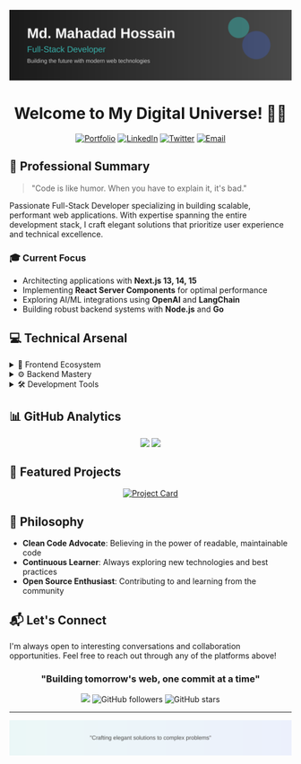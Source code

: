 ![Banner](./github-banner.svg)

<div align="center">
  
# Welcome to My Digital Universe! 👨‍💻

[![Portfolio](https://img.shields.io/badge/Portfolio-000000?style=for-the-badge&logo=vercel&logoColor=white)](https://mehdad-portfolio.vercel.app/)
[![LinkedIn](https://img.shields.io/badge/LinkedIn-0077B5?style=for-the-badge&logo=linkedin&logoColor=white)](https://www.linkedin.com/in/mehdad-hussain-38988725a/)
[![Twitter](https://img.shields.io/badge/Twitter-1DA1F2?style=for-the-badge&logo=twitter&logoColor=white)](https://twitter.com/)
[![Email](https://img.shields.io/badge/Email-D14836?style=for-the-badge&logo=gmail&logoColor=white)](mailto:hussain.mehdad1@gmail.com)

</div>

## 🎯 Professional Summary

> "Code is like humor. When you have to explain it, it's bad." 

Passionate Full-Stack Developer specializing in building scalable, performant web applications. With expertise spanning the entire development stack, I craft elegant solutions that prioritize user experience and technical excellence.

### 🎓 Current Focus
- Architecting applications with **Next.js 13, 14, 15**
- Implementing **React Server Components** for optimal performance
- Exploring AI/ML integrations using **OpenAI** and **LangChain**
- Building robust backend systems with **Node.js** and **Go**

## 💻 Technical Arsenal

<details>
<summary>🎨 Frontend Ecosystem</summary>

```javascript
const frontend = {
  languages: ['JavaScript', 'TypeScript'],
  frameworks: {
    primary: ['React', 'Next.js'],
    additional: ['Angular', 'Vue.js'],
    mobile: ['React Native']
  },
  styling: ['Tailwind CSS', 'ShadCN UI'],
  stateManagement: [
    'Zustand',
    'Redux Toolkit',
    'TanStack Query',
    'Pinia',
    'Signal Store',
    'RxJS'
  ]
}
```
</details>

<details>
<summary>⚙️ Backend Mastery</summary>

```javascript
const backend = {
  runtime: ['Node.js', 'Go'],
  frameworks: ['Hono.js'],
  databases: {
    sql: ['PostgreSQL', 'MySQL'],
    nosql: ['MongoDB'],
    orm: ['Prisma', 'Drizzle', 'Mongoose']
  },
  cloud: ['Vercel', 'Neon']
}
```
</details>

<details>
<summary>🛠️ Development Tools</summary>

```javascript
const tooling = {
  editor: 'VSCode',
  versionControl: 'Git',
  containerization: 'Docker',
  testing: ['Jest', 'React Testing Library'],
  api: 'Postman'
}
```
</details>

## 📊 GitHub Analytics

<div align="center">
  <img height="180em" src="https://github-readme-stats.vercel.app/api?username=mehdad-hussain&show_icons=true&theme=tokyonight&include_all_commits=true&count_private=true"/>
  
  <img height="180em" src="https://github-readme-stats.vercel.app/api/top-langs/?username=mehdad-hussain&layout=compact&langs_count=8&theme=tokyonight"/>
  
</div>

## 🌟 Featured Projects

<div align="center">

[![Project Card](https://github-readme-stats.vercel.app/api/pin/?username=mehdad-hussain&repo=your-repo-name&theme=tokyonight)](https://github.com/mehdad-hussain/your-repo-name)

</div>

## 💭 Philosophy

- **Clean Code Advocate**: Believing in the power of readable, maintainable code
- **Continuous Learner**: Always exploring new technologies and best practices
- **Open Source Enthusiast**: Contributing to and learning from the community

## 📬 Let's Connect

I'm always open to interesting conversations and collaboration opportunities. Feel free to reach out through any of the platforms above!

<div align="center">
  <h3>"Building tomorrow's web, one commit at a time"</h3>
  
<!-- Option 2: Using shields.io with GitHub profile views -->
<img src="https://img.shields.io/github/watchers/mehdad-hussain/mehdad-hussain?style=social"/>
  
  <!-- GitHub followers -->
  <img src="https://img.shields.io/github/followers/mehdad-hussain?label=Followers&style=social" alt="GitHub followers"/>
  
  <!-- GitHub stars -->
  <img src="https://img.shields.io/github/stars/mehdad-hussain?style=social" alt="GitHub stars"/>
</div>

---

![Footer](./github-footer.svg)
